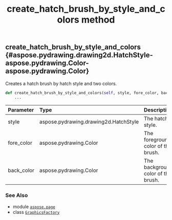 ﻿---
title: create_hatch_brush_by_style_and_colors method
second_title: Aspose.Page for Python via .NET API References
description: 
type: docs
weight: 30
url: /python-net/aspose.page/graphicsfactory/create_hatch_brush_by_style_and_colors/
is_root: false
---

## create_hatch_brush_by_style_and_colors {#aspose.pydrawing.drawing2d.HatchStyle-aspose.pydrawing.Color-aspose.pydrawing.Color}

Creates a hatch brush by hatch style and two colors.



```python
def create_hatch_brush_by_style_and_colors(self, style, fore_color, back_color):
    ...
```


| Parameter | Type | Description |
| :- | :- | :- |
| style | aspose.pydrawing.drawing2d.HatchStyle | The hatch style. |
| fore_color | aspose.pydrawing.Color | The foreground color of the brush. |
| back_color | aspose.pydrawing.Color | The background color of the brush. |



### See Also
* module [`aspose.page`](../../)
* class [`GraphicsFactory`](/page/python-net/aspose.page/graphicsfactory)
